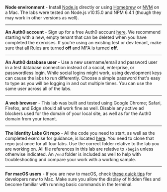 **Node environment** - Install [Node.js](https://nodejs.org) directly or using [Homebrew](https://formulae.brew.sh/formula/node) or [NVM](https://github.com/nvm-sh/nvm) on a Mac. The labs were tested on Node.js v10.15.0 and NPM 6.4.1 (though they may work in other versions as well).

---

**An Auth0 account** - Sign up for a free Auth0 account [here](https://auth0.com/signup). We recommend starting with a new, empty tenant that can be deleted when you have completed the exercises. If you're using an existing test or dev tenant, make sure that all Rules are turned **off** and MFA is turned **off**.

---

**An Auth0 database user** - Use a new username/email and password user in a test database connection instead of a social, enterprise, or passwordless login. While social logins might work, using development keys can cause the labs to run differently. Choose a simple password that's easy to type as you will be logging in and out multiple times. You can use the same user across all of the labs.

---

**A web browser** - This lab was built and tested using Google Chrome; Safari, Firefox, and Edge should all work fine as well. Disable any active ad blockers used for the domain of your local site, as well as for the Auth0 domain from your tenant.

---

**The Identity Labs Git repo** - All the code you need to start, as well as the completed exercise for guidance, is located [here](https://github.com/auth0/identity-102-exercises). You need to clone that repo just once for all four labs. Use the correct folder relative to the lab you are working on. All file references in this lab are relative to `/begin` unless otherwise indicated. An `/end` folder is included as well to help with troubleshooting and compare your work with a working sample.

---

**For macOS users** - If you are new to macOS, check [these quick tips](https://blogs.mulesoft.com/dev/newbie/quick-tips-for-developers-new-to-mac/) for developers new to Mac. Make sure you allow the display of hidden files and become familiar with running basic commands in the terminal.
